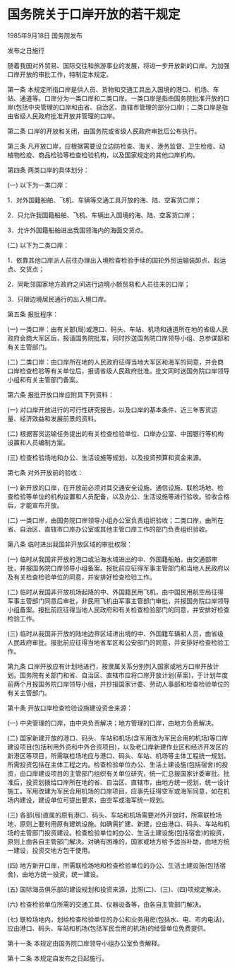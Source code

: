 # 国务院关于口岸开放的若干规定

1985年9月18日 国务院发布

发布之日施行

<!-- INFO END -->

随着我国对外贸易、国际交往和旅游事业的发展，将进一步开放新的口岸。为加强口岸开放的审批工作，特制定本规定。

第一条 本规定所指口岸是供人员、货物和交通工具出入国境的港口、机场、车站、通道等。口岸分为一类口岸和二类口岸。一类口岸是指由国务院批准开放的口岸(包括中央管理的口岸和由省、自治区、直辖市管理的部分口岸)；二类口岸是指由省级人民政府批准开放并管理的口岸。

第二条 口岸的开放和关闭，由国务院或省级人民政府审批后公布执行。

第三条 凡开放口岸，应根据需要设立边防检查、海关、港务监督、卫生检疫、动植物检疫、商品检验等检查检验机构，以及国家规定的其他口岸机构。

第四条 两类口岸的具体划分：

(一) 以下为一类口岸：

1．对外国籍船舶、飞机、车辆等交通工具开放的海、陆、空客货口岸；

2．只允许我国籍船舶、飞机、车辆出入国境的海、陆、空客货口岸；

3．允许外国籍船舶进出我国领海内的海面交货点。

(二) 以下为二类口岸：

1．依靠其他口岸派人前往办理出入境检查检验手续的国轮外贸运输装卸点、起运点、交货点；

2．同毗邻国家地方政府之间进行边境小额贸易和人员往来的口岸；

3．只限边境居民通行的出入境口岸。

第五条 报批程序：

(一) 一类口岸：由有关部(局)或港口、码头、车站、机场和通道所在地的省级人民政府会商大军区后，报请国务院批准，同时抄送国务院口岸领导小组、总参谋部和有关主管部门。

(二) 二类口岸：由口岸所在地的人民政府征得当地大军区和海军的同意，并会商口岸检查检验等有关单位后，报请省级人民政府批准。批文同时送国务院口岸领导小组和有关主管部门备案。

第六条 报批开放口岸应附具下列资料：

(一) 对口岸开放进行的可行性研究报告，以及口岸的基本条件、近三年客货运量、经济效益和发展前景的资料。

(二) 根据客货运输任务提出的有关检查检验单位、口岸办公室、中国银行等机构设置和人员编制方案。

(三) 检查检验场地和办公、生活设施等规划，以及投资预算和资金来源。

第七条 对外开放前的验收：

(一) 新开放的口岸，在开放前必须对其交通安全设施、通信设施、联检场地、检查检验等单位的机构设置和人员配备，以及办公、生活设施等进行验收。验收合格后，才能宣布开放。

(二) 一类口岸，由国务院口岸领导小组办公室负责组织验收；二类口岸，由所在省、自治区、直辖市口岸办公室或其他主管口岸工作的部门负责组织验收。

第八条 临时进出我国非开放区域的审批权限：

(一) 临时从我国非开放的港口或沿海水域进出的中、外国籍船舶，由交通部审批，并报国务院口岸领导小组备案。报批前应征得军事主管部门和当地人民政府以及有关检查检验单位的同意，并安排好检查检验工作。

(二) 临时从我国非开放机场起降的中、外国籍民用飞机，由中国民用航空局征得军事主管部门同意后审批，非民用飞机由军事主管部门审批，并报国务院口岸领导小组备案。报批前应征得当地人民政府和有关检查检验部门的同意，并安排好检查检验工作。

(三) 临时从我国非开放的陆地边界区域进出境的中、外国籍车辆和人员，由省级人民政府审批。报批前应征得当地省军区和公安部门的同意，并安排好检查检验工作。

第九条 口岸开放应有计划地进行，按隶属关系分别列入国家或地方口岸开放计划。国务院有关部门和省、自治区、直辖市应将口岸开放计划(草案)，于计划年度前两个月报国务院口岸领导小组，并抄报国家计委、劳动人事部和检查检验单位的有关主管部门。

第十条 开放口岸检查检验设施建设资金来源：

(一) 中央管理的口岸，由中央负责解决；地方管理的口岸，由地方负责解决。

(二) 国家新建开放的港口、码头、车站和机场(含军用改为军民合用的机场)等口岸建设项目(包括利用外资和中外合资项目)，以及老口岸新建作业区和经济开发区的新港区等项目，所需联检场地应与港口、码头、车站、机场等主体工程统一规划。所需投资包括在主体工程之内。检查检验单位办公、生活土建设施(包括宿舍)的投资，由口岸建设项目的主管部门组织有关单位研究，统一汇总报国家计委审批。批准后，投资划拨给口岸所在地的省、自治区、直辖市，由地方统一规划，统一设计施工。军用改建为军民合用机场的口岸项目，应事先征得空军或海军同意，如在机场内建设，建设单位可提出要求，由空军或海军统一规划。

(三) 各部(局)直属的原有港口、码头、车站和机场需要对外开放时，所需联检场地，原则上要利用原有建筑设施。如确需扩建、新建，应由港口、码头、车站和机场的主管部门投资建设。检查检验单位的办公、生活土建设施(包括宿舍)的投资，原则上由各自主管部门解决。对确有困难的，国家或地方给予适当补助，由地方统一建设，投资交地方包干使用。

(四) 地方新开口岸，所需联检场地和检查检验单位的办公、生活土建设施(包括宿舍)，由地方统一投资，统一建设。

(五) 国际海员俱乐部的建设规划和投资来源，比照(二)、(三)、(四)项规定解决。

(六) 检查检验单位所需的交通工具、仪器设备等，由各自主管部门解决。

(七) 联检场地内，划给检查检验单位的办公和业务用房(包括水、电、市内电话)，应由港口、码头、车站和机场(包括军民合用的机场)的经营单位免费提供。

第十一条 本规定由国务院口岸领导小组办公室负责解释。

第十二条 本规定自发布之日起施行。